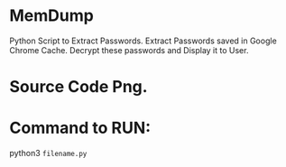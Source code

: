 # MemDump
Python Script to Extract Passwords.
Extract Passwords saved in Google Chrome Cache.
Decrypt these passwords and Display it to User.

# Source Code Png.

# Command to RUN:
python3 `filename.py`
